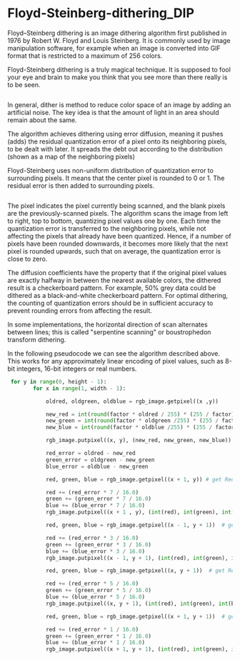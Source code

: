 # Floyd-Steinberg-dithering_DIP

Floyd–Steinberg dithering is an image dithering algorithm first published in 1976 by Robert W. Floyd and Louis Steinberg. It is commonly used by image manipulation software, for example when an image is converted into GIF format that is restricted to a maximum of 256 colors.

Floyd-Steinberg dithering is a truly magical technique. It is supposed to fool your eye and brain to make you think that you see more than there really is to be seen.


<img src="https://github.com/Alialmanea/Floyd-Steinberg-dithering_DIP.git/minion.jpg" title=""/>


In general, dither is method to reduce color space of an image by adding an artificial noise. The key idea is that the amount of light in an area should remain about the same.

The algorithm achieves dithering using error diffusion, meaning it pushes (adds) the residual quantization error of a pixel onto its neighboring pixels, to be dealt with later. It spreads the debt out according to the distribution (shown as a map of the neighboring pixels)

Floyd-Steinberg uses non-uniform distribution of quantization error to surrounding pixels. It means that the center pixel is rounded to 0 or 1. The residual error is then added to surrounding pixels.


<img src="https://miro.medium.com/max/962/1*jnMevWEIvo-iy6KIyx56gw.png" title=""/></a>

The pixel indicates the pixel currently being scanned, and the blank pixels are the previously-scanned pixels. The algorithm scans the image from left to right, top to bottom, quantizing pixel values one by one. Each time the quantization error is transferred to the neighboring pixels, while not affecting the pixels that already have been quantized. Hence, if a number of pixels have been rounded downwards, it becomes more likely that the next pixel is rounded upwards, such that on average, the quantization error is close to zero.

The diffusion coefficients have the property that if the original pixel values are exactly halfway in between the nearest available colors, the dithered result is a checkerboard pattern. For example, 50% grey data could be dithered as a black-and-white checkerboard pattern. For optimal dithering, the counting of quantization errors should be in sufficient accuracy to prevent rounding errors from affecting the result.

In some implementations, the horizontal direction of scan alternates between lines; this is called "serpentine scanning" or boustrophedon transform dithering.

In the following pseudocode we can see the algorithm described above. This works for any approximately linear encoding of pixel values, such as 8-bit integers, 16-bit integers or real numbers.


```python
 for y in range(0, height - 1):
        for x in range(1, width - 1):

            oldred, oldgreen, oldblue = rgb_image.getpixel((x ,y))

            new_red = int(round(factor * oldred / 255) * (255 / factor))
            new_green = int(round(factor * oldgreen /255) * (255 / factor))
            new_blue = int(round(factor * oldblue /255) * (255 / factor))

            rgb_image.putpixel((x, y), (new_red, new_green, new_blue))  # set it again to the corresponding pixel value

            red_error = oldred - new_red
            green_error = oldgreen - new_green
            blue_error = oldblue - new_green

            red, green, blue = rgb_image.getpixel((x + 1, y)) # get Red, Green , Blue of each pixel

            red += (red_error * 7 / 16.0)
            green += (green_error * 7 / 16.0)
            blue += (blue_error * 7 / 16.0)
            rgb_image.putpixel((x + 1 , y), (int(red), int(green), int(blue) )) #set it again to the corresponding pixel value

            red, green, blue = rgb_image.getpixel((x - 1, y + 1))  # get Red, Green , Blue of each pixel

            red += (red_error * 3 / 16.0)
            green += (green_error * 3 / 16.0)
            blue += (blue_error * 3 / 16.0)
            rgb_image.putpixel((x - 1, y + 1), (int(red), int(green), int(blue)))  # set it again to the corresponding pixel value

            red, green, blue = rgb_image.getpixel((x, y + 1))  # get Red, Green , Blue of each pixel

            red += (red_error * 5 / 16.0)
            green += (green_error * 5 / 16.0)
            blue += (blue_error * 5 / 16.0)
            rgb_image.putpixel((x, y + 1), (int(red), int(green), int(blue)))  # set it again to the corresponding pixel value

            red, green, blue = rgb_image.getpixel((x + 1, y + 1))  # get Red, Green , Blue of each pixel

            red += (red_error * 1 / 16.0)
            green += (green_error * 1 / 16.0)
            blue += (blue_error * 1 / 16.0)
            rgb_image.putpixel((x + 1, y + 1), (int(red), int(green), int(blue)))  # set it again to the corresponding pixel value

```
